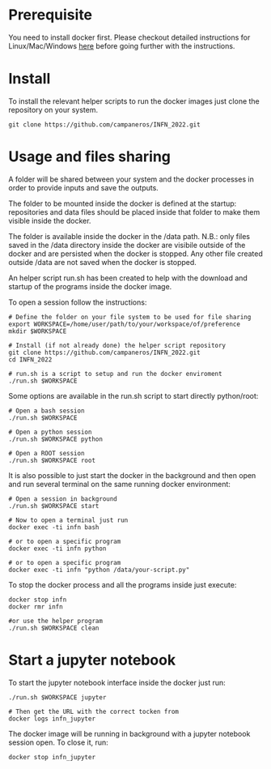 # Prerequisite
You need to install docker first. Please checkout detailed instructions for Linux/Mac/Windows [here](https://docs.docker.com/install/) before going further with the instructions.

# Install
To install the relevant helper scripts to run the docker images just clone the repository on your system.

```
git clone https://github.com/campaneros/INFN_2022.git
```

# Usage and files sharing
A folder will be shared between your system and the docker processes in order to provide inputs and save the outputs.

The folder to be mounted inside the docker is defined at the startup: repositories and data files should be placed inside that folder to make them visible inside the docker.

The folder is available inside the docker in the /data path. N.B.: only files saved in the /data directory inside the docker are visibile outside of the docker and are persisted when the docker is stopped. Any other file created outside /data are not saved when the docker is stopped.

An helper script run.sh has been created to help with the download and startup of the programs inside the docker image.

To open a session follow the instructions:

```
# Define the folder on your file system to be used for file sharing
export WORKSPACE=/home/user/path/to/your/workspace/of/preference
mkdir $WORKSPACE

# Install (if not already done) the helper script repository
git clone https://github.com/campaneros/INFN_2022.git
cd INFN_2022

# run.sh is a script to setup and run the docker enviroment
./run.sh $WORKSPACE 
```

Some options are available in the run.sh script to start directly python/root:

```
# Open a bash session
./run.sh $WORKSPACE 

# Open a python session
./run.sh $WORKSPACE python

# Open a ROOT session
./run.sh $WORKSPACE root
```

It is also possible to just start the docker in the background and then open and run several terminal on the same running docker environment:

```
# Open a session in background
./run.sh $WORKSPACE start

# Now to open a terminal just run
docker exec -ti infn bash

# or to open a specific program
docker exec -ti infn python

# or to open a specific program
docker exec -ti infn "python /data/your-script.py"
```

To stop the docker process and all the programs inside just execute:

```
docker stop infn
docker rmr infn

#or use the helper program
./run.sh $WORKSPACE clean
```

# Start a jupyter notebook
To start the jupyter notebook interface inside the docker just run:

```
./run.sh $WORKSPACE jupyter

# Then get the URL with the correct tocken from 
docker logs infn_jupyter
```

The docker image will be running in background with a jupyter notebook session open. To close it, run:

```
docker stop infn_jupyter
```
